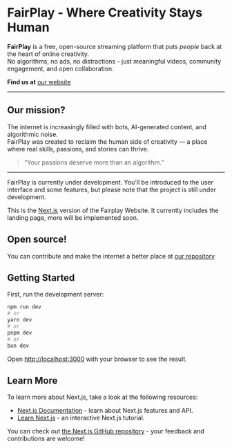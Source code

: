 # FairPlay - Where Creativity Stays Human

**FairPlay** is a free, open-source streaming platform that puts *people* back at the heart of online creativity.  
No algorithms, no ads, no distractions - just meaningful videos, community engagement, and open collaboration.

 **Find us at** [our website](https://fairplay.video)

---

## Our mission?

The internet is increasingly filled with bots, AI-generated content, and algorithmic noise.  
FairPlay was created to reclaim the human side of creativity — a place where real skills, passions, and stories can thrive.

> “Your passions deserve more than an algorithm.”

---


FairPlay is currently under development. You'll be introduced to the user interface and some features, but please note that the project is still under development.

This is the [Next.js](https://nextjs.org) version of the Fairplay Website. It currently includes the landing page, more will be implemented soon.

## Open source!
You can contribute and make the internet a better place at  [our repository](https://github.com/FairPlayTeam/FairPlay-Website)

## Getting Started

First, run the development server:

```bash
npm run dev
# or
yarn dev
# or
pnpm dev
# or
bun dev
```

Open [http://localhost:3000](http://localhost:3000) with your browser to see the result.

## Learn More

To learn more about Next.js, take a look at the following resources:

- [Next.js Documentation](https://nextjs.org/docs) - learn about Next.js features and API.
- [Learn Next.js](https://nextjs.org/learn) - an interactive Next.js tutorial.

You can check out [the Next.js GitHub repository](https://github.com/vercel/next.js) - your feedback and contributions are welcome!
